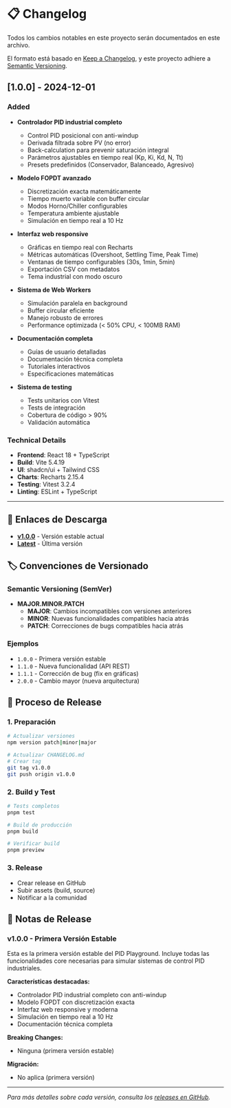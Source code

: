 # 📋 Changelog

Todos los cambios notables en este proyecto serán documentados en este archivo.

El formato está basado en [Keep a Changelog](https://keepachangelog.com/en/1.0.0/),
y este proyecto adhiere a [Semantic Versioning](https://semver.org/spec/v2.0.0.html).

## [1.0.0] - 2024-12-01

### Added
- **Controlador PID industrial completo**
  - Control PID posicional con anti-windup
  - Derivada filtrada sobre PV (no error)
  - Back-calculation para prevenir saturación integral
  - Parámetros ajustables en tiempo real (Kp, Ki, Kd, N, Tt)
  - Presets predefinidos (Conservador, Balanceado, Agresivo)

- **Modelo FOPDT avanzado**
  - Discretización exacta matemáticamente
  - Tiempo muerto variable con buffer circular
  - Modos Horno/Chiller configurables
  - Temperatura ambiente ajustable
  - Simulación en tiempo real a 10 Hz

- **Interfaz web responsive**
  - Gráficas en tiempo real con Recharts
  - Métricas automáticas (Overshoot, Settling Time, Peak Time)
  - Ventanas de tiempo configurables (30s, 1min, 5min)
  - Exportación CSV con metadatos
  - Tema industrial con modo oscuro

- **Sistema de Web Workers**
  - Simulación paralela en background
  - Buffer circular eficiente
  - Manejo robusto de errores
  - Performance optimizada (< 50% CPU, < 100MB RAM)

- **Documentación completa**
  - Guías de usuario detalladas
  - Documentación técnica completa
  - Tutoriales interactivos
  - Especificaciones matemáticas

- **Sistema de testing**
  - Tests unitarios con Vitest
  - Tests de integración
  - Cobertura de código > 90%
  - Validación automática

### Technical Details
- **Frontend**: React 18 + TypeScript
- **Build**: Vite 5.4.19
- **UI**: shadcn/ui + Tailwind CSS
- **Charts**: Recharts 2.15.4
- **Testing**: Vitest 3.2.4
- **Linting**: ESLint + TypeScript



---

## 🔗 Enlaces de Descarga

- **[v1.0.0](https://github.com/triptamina-labs/PID-Playground/releases/tag/v1.0.0)** - Versión estable actual
- **[Latest](https://github.com/triptamina-labs/PID-Playground/releases/latest)** - Última versión


## 🏷️ Convenciones de Versionado

### Semantic Versioning (SemVer)

- **MAJOR.MINOR.PATCH**
  - **MAJOR**: Cambios incompatibles con versiones anteriores
  - **MINOR**: Nuevas funcionalidades compatibles hacia atrás
  - **PATCH**: Correcciones de bugs compatibles hacia atrás

### Ejemplos

- `1.0.0` - Primera versión estable
- `1.1.0` - Nueva funcionalidad (API REST)
- `1.1.1` - Corrección de bug (fix en gráficas)
- `2.0.0` - Cambio mayor (nueva arquitectura)

## 🔄 Proceso de Release

### 1. Preparación
```bash
# Actualizar versiones
npm version patch|minor|major

# Actualizar CHANGELOG.md
# Crear tag
git tag v1.0.0
git push origin v1.0.0
```

### 2. Build y Test
```bash
# Tests completos
pnpm test

# Build de producción
pnpm build

# Verificar build
pnpm preview
```

### 3. Release
- Crear release en GitHub
- Subir assets (build, source)
- Notificar a la comunidad

## 📝 Notas de Release

### v1.0.0 - Primera Versión Estable

Esta es la primera versión estable del PID Playground. Incluye todas las funcionalidades core necesarias para simular sistemas de control PID industriales.

**Características destacadas:**
- Controlador PID industrial completo con anti-windup
- Modelo FOPDT con discretización exacta
- Interfaz web responsive y moderna
- Simulación en tiempo real a 10 Hz
- Documentación técnica completa

**Breaking Changes:**
- Ninguna (primera versión estable)

**Migración:**
- No aplica (primera versión)

---

*Para más detalles sobre cada versión, consulta los [releases en GitHub](https://github.com/triptamina-labs/PID-Playground/releases).*
